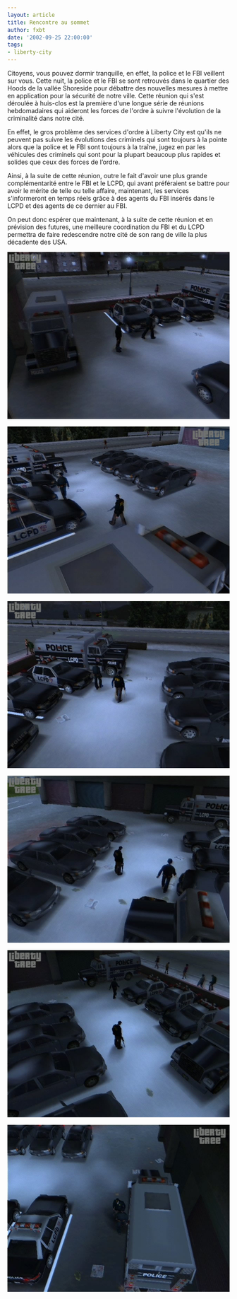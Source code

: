```yaml
---
layout: article
title: Rencontre au sommet
author: fxbt
date: '2002-09-25 22:00:00'
tags:
- liberty-city
---
```


Citoyens, vous pouvez dormir tranquille, en effet, la police et le FBI veillent sur vous. Cette nuit, la police et le FBI se sont retrouvés dans le quartier des Hoods de la vallée Shoreside pour débattre des nouvelles mesures à mettre en application pour la sécurité de notre ville. Cette réunion qui s'est déroulée à huis-clos est la première d'une longue série de réunions hebdomadaires qui aideront les forces de l'ordre à suivre l'évolution de la criminalité dans notre cité.

En effet, le gros problème des services d'ordre à Liberty City est qu'ils ne peuvent pas suivre les évolutions des criminels qui sont toujours à la pointe alors que la police et le FBI sont toujours à la traîne, jugez en par les véhicules des criminels qui sont pour la plupart beaucoup plus rapides et solides que ceux des forces de l’ordre.

Ainsi, à la suite de cette réunion, outre le fait d'avoir une plus grande complémentarité entre le FBI et le LCPD, qui avant préféraient se battre pour avoir le mérite de telle ou telle affaire, maintenant, les services s'informeront en temps réels grâce à des agents du FBI insérés dans le LCPD et des agents de ce dernier au FBI.

On peut donc espérer que maintenant, à la suite de cette réunion et en prévision des futures, une meilleure coordination du FBI et du LCPD permettra de faire redescendre notre cité de son rang de ville la plus décadente des USA.

![](  /content/images/v1/user21/rencontre_01.jpg)

![](  /content/images/v1/user21/rencontre_02.jpg)

![](  /content/images/v1/user21/rencontre_03.jpg)

![](  /content/images/v1/user21/rencontre_04.jpg)

![](  /content/images/v1/user21/rencontre_05.jpg)

![](  /content/images/v1/user21/rencontre_06.jpg)

<!--kg-card-end: markdown-->
